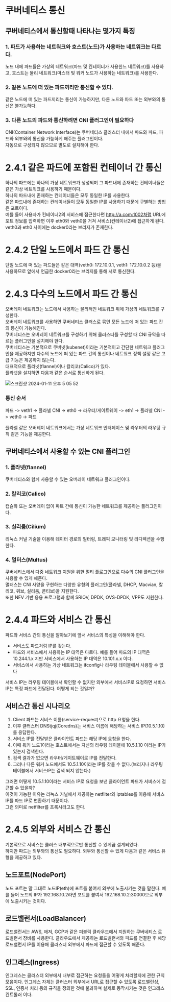 # 쿠버네티스 통신
## 쿠버네티스에서 통신할때 나타나는 몇가지 특징
### 1. 파드가 사용하는 네트워크와 호스트(노드)가 사용하는 네트워크는 다르다.
노드 내에 파드들은 가상의 네트워크(파드 및 컨테이너가 사용한느 네트워크)를 사용하고, 호스트는 물리 네트워크(마스터 및 워커 노드가 사용하는 네트워크)를 사용한다.

### 2. 같은 노드에 떠 있는 파드끼리만 통신할 수 있다.
같은 노드에 떠 있는 파드끼리는 통신이 가능하지만, 다른 노드와 파드 또는 외부와의 통신은 불가능하다.

### 3. 다른 노드의 파드와 통신하려면 CNI 플러그인이 필요하다
CNI(Container Network Interface)는 쿠버네티스 클러스터 내에서 파드와 파드, 파드와 외부와의 통신을 가능하게 해주는 플러그인이다.  
자동으로 구성되지 않으므로 별도로 설치해야 한다.

# 2.4.1 같은 파드에 포함된 컨테이너 간 통신
하나의 파드에는 하나의 가상 네트워크가 생성되며 그 파드내에 존재하는 컨테이너들은 같은 가상 네트워크를 사용하기 때문이다.  
하나의 파드내에 존재하는 컨테이너들은 모두 동일한 IP를 사용한다.  
같은 파드내에 존재하는 컨테이너들이 모두 동일한 IP를 사용하기 때문에 구별하는 방법은 포트이다.  
예를 들어 사용자가 컨테이너2의 서비스에 접근한다면 http://a.com:1002처럼 URL에 포트 정보를 입력하면 이후 eth0와 veth0을 거쳐 서비스(컨테이너2)에 접근하게 된다.  
veth0과 eth0 사이에는 docker0라는 브리지가 존재한다.

# 2.4.2 단일 노드에서 파드 간 통신
단일 노드에 떠 있는 파드들은 같은 대역(veth0: 172.10.0.1, veth1: 172.10.0.2 등)을 사용하므로 앞에서 언급한 docker0라는 브리지를 통해 서로 통신한다.

# 2.4.3 다수의 노드에서 파드 간 통신
오버레이 네트워크는 노드에서 사용하는 물리적인 네트워크 위에 가상의 네트워크를 구성한다.  
오버레이 네트워크를 사용하면 쿠버네티스 클러스로 묶인 모든 노드에 떠 있는 파드 간의 통신이 가능해진다.    
쿠버네티스는 오버레이 네트워크를 구성하기 위해 클러스터를 구성할 때 CNI 규약을 따르는 플러그인을 설치해야 한다.  
쿠버네티스는 기본적으로 쿠버넷(kubenet)이라는 기본적이고 간단한 네트워크 플러그인을 제공하지만 다수의 노드에 떠 있는 파드 간의 통신이나 네트워크 정책 설정 같은 고급 기능은 제공하지 않는다.  
대표적으로 플라넷(flannel)이나 칼리코(Calico)가 있다.  
플라넷을 설치하면 다음과 같은 순서로 통신하게 된다.  

![스크린샷 2024-01-11 오후 5 05 52](https://github.com/jisu3316/til/assets/95600042/7072e370-8e9b-4215-9ec4-6cd84e3d0779)

### 통신 순서
파드 -> veth1 -> 플라넬 CNI -> eth0 -> 라우터/게이트웨이 -> eth1 -> 플라넬 CNI -> veth0 -> 파드

플라넬 같은 오버레이 네트워크에서는 가상 네트워크 인터페이스 및 라우터의 라우팅 규칙 같은 기능을 제공한다.

## 쿠버네티스에서 사용할 수 있는 CNI 플러그인

### 1. 플라넷(flannel)
쿠버네티스와 함께 사용할 수 있는 오버레이 네트워크 플러그인이다.

### 2. 칼리코(Calico)
캡슐화 또는 오버레이 없이 파트 간에 통신이 가능한 네트워크를 제공하는 플러그인이다.

### 3. 실리움(Cilium)
리눅스 커널 기술을 이용해 데이터 경로의 필터링, 트래픽 모니터링 및 리디렉션을 수행한다.

### 4. 멀터스(Multus)
쿠버네티스에서 다중 네트워크 지원을 위한 멀티 플로그인으로 다수의 CNI 플러그인을 사용할 수 있게 해준다.  
멀터스는 CNI 사양을 구현하는 다양한 유형의 플러그인(플라넬, DHCP, Macvian, 칼리코, 위브, 실리움, 콘티브)을 지원한다.  
또한 NFV 기반 응용 프로그램과 함께 SRIOV, DPDK, OVS-DPDK, VPP도 지원한다.

# 2.4.4 파드와 서비스 간 통신
파드와 서비스 간의 통신을 알아보기에 앞서 서비스의 특성을 이해해야 한다.

- 서비스도 파드처럼 IP를 갖는다.
- 파드와 서비스에서 사용하는 IP 대역은 다르다. 예를 들어 파드의 IP 대역은 10.244.1.x 지만 서비스에서 사용하는 IP 대역은 10.101.x.x 이다.
- 서비스에서 사용하는 가상 네트워크는 ifconfig나 라우팅 테이블에서 사용할 수 없다

서비스 IP는 라우팅 테이블에서 확인할 수 없지만 외부에서 서비스IP로 요청하면 서비스 IP는 특정 파드에 전달된다. 어떻게 되는 것일까?  

## 서비스간 통신 시나리오
1. Client 파드는 서비스 이름(service-request)으로 http 요청을 한다.
2. 이후 클러스터 DNStjqj(Coredns)는 서비스 이름에 해당하는 서비스 IP(10.5.1.10)를 응답한다.
3. 서비스 IP를 전달받은 클라이언트 파드는 해당 IP에 요청을 한다.
4. 이때 워커 노드1이라는 호스트에서는 자신의 라우팅 테이블에 10.5.1.10 이라는 IP가 있는지 검색한다.
5. 검색 결과가 없으면 라우터/게이트웨이로 IP를 전달한다.
6. 그러나 다른 워커 노드에서도 10.5.1.10이라는 IP를 찾을 수 없다.(브리지나 라우팅 테이블에서 서비스IP는 검색 되지 않는다.)

그러면 어떻게 10.5.1.10이라는 서비스 IP로 요청을 보낸 클라이언트 파드가 서비스에 접근할 수 있을까?  
이것이 가능한 이유는 리눅스 커널에서 제공하는 netfilter와 iptables를 이용해 서비스 IP를 파드 IP로 변환하기 때문이다.    
그런 의미로 netfilter를 프록시라고도 한다.


# 2.4.5 외부와 서비스 간 통신
기본적으로 서비스는 클러스 내부적으로만 통신할 수 있게끔 설계되었다.  
하지만 파드는 외부와의 통신도 필요하다. 외부와 통신할 수 있게 다음과 같은 서비스 유형을 제공하고 있다.

## 노드포트(NodePort)
노드 포트는 말 그대로 노드IP(eth)에 포트를 붙여서 외부에 노출시키는 것을 말한다. 
예를 들어 노드의 IP가 192.168.10.2라면 포트를 붙여서 192.168.10.2:30000으로 외부에 노출시키는 것이다.

## 로드밸런서(LoadBalancer)
로드밸런서는 AWS, 애저, GCP과 같은 퍼블릭 클라우드에서 지원하는 쿠버네티스 로드밸런서 장비를 사용한다.
클라우드에서 제공하는 로드밸런서와 파드를 연결한 후 해당 로드밸런서 IP를 이용해 클러스터 외부에서 파드에 접근할 수 있도록 해준다.

## 인그레스(Ingress)
인그레스는 클러스터 외부에서 내부로 접근하는 요청들을 어떻게 처리할지에 관한 규칙 모음이다.
인그레스 자체는 클러스터 외부에서 URL로 접근할 수 있도록 로드밸런싱, SSL, 인증서 처리 등의 규칙을 정의한 것에 불과하며 실제로 동작시키는 것은 인그레스 컨트롤러 이다.


































